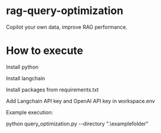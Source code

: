 # rag-query-optimization
Copilot your own data, improve RAG performance.

# How to execute
Install python

Install langchain

Install packages from requirements.txt

Add Langchain API key and OpenAI API key in workspace.env

Example execution:

python query_optimization.py --directory ".\examplefolder"
